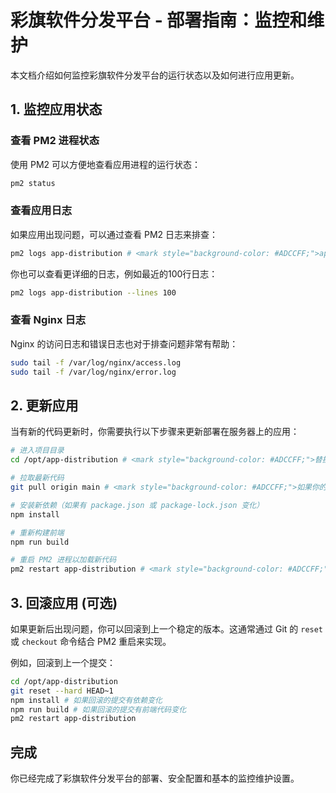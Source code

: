 # 彩旗软件分发平台 - 部署指南：监控和维护

本文档介绍如何监控彩旗软件分发平台的运行状态以及如何进行应用更新。

## 1. 监控应用状态

### 查看 PM2 进程状态

使用 PM2 可以方便地查看应用进程的运行状态：

```bash
pm2 status
```

### 查看应用日志

如果应用出现问题，可以通过查看 PM2 日志来排查：

```bash
pm2 logs app-distribution # <mark style="background-color: #ADCCFF;">app-distribution 是你在 ecosystem.config.js 中设置的应用名称</mark>
```

你也可以查看更详细的日志，例如最近的100行日志：

```bash
pm2 logs app-distribution --lines 100
```

### 查看 Nginx 日志

Nginx 的访问日志和错误日志也对于排查问题非常有帮助：

```bash
sudo tail -f /var/log/nginx/access.log
sudo tail -f /var/log/nginx/error.log
```

## 2. 更新应用

当有新的代码更新时，你需要执行以下步骤来更新部署在服务器上的应用：

```bash
# 进入项目目录
cd /opt/app-distribution # <mark style="background-color: #ADCCFF;">替换为你的项目实际部署路径</mark>

# 拉取最新代码
git pull origin main # <mark style="background-color: #ADCCFF;">如果你的主分支不是 main，请修改</mark>

# 安装新依赖（如果有 package.json 或 package-lock.json 变化）
npm install

# 重新构建前端
npm run build

# 重启 PM2 进程以加载新代码
pm2 restart app-distribution # <mark style="background-color: #ADCCFF;">app-distribution 是你在 ecosystem.config.js 中设置的应用名称</mark>
```

## 3. 回滚应用 (可选)

如果更新后出现问题，你可以回滚到上一个稳定的版本。这通常通过 Git 的 `reset` 或 `checkout` 命令结合 PM2 重启来实现。

例如，回滚到上一个提交：

```bash
cd /opt/app-distribution
git reset --hard HEAD~1
npm install # 如果回滚的提交有依赖变化
npm run build # 如果回滚的提交有前端代码变化
pm2 restart app-distribution
```

## 完成

你已经完成了彩旗软件分发平台的部署、安全配置和基本的监控维护设置。 